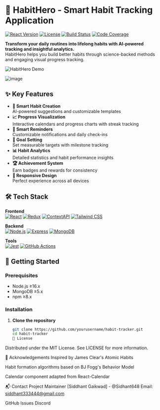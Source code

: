 
# 🚀 HabitHero - Smart Habit Tracking Application

[![React Version](https://img.shields.io/badge/React-18.2.0-blue)](https://reactjs.org/)
[![License](https://img.shields.io/badge/License-MIT-green)](https://opensource.org/licenses/MIT)
[![Build Status](https://img.shields.io/github/actions/workflow/status/yourusername/habittracker/build.yml)](https://github.com/yourusername/habittracker/actions)
[![Code Coverage](https://img.shields.io/codecov/c/github/yourusername/habittracker)](https://codecov.io/gh/yourusername/habittracker)

**Transform your daily routines into lifelong habits with AI-powered tracking and insightful analytics.**  
HabitHero helps you build better habits through science-backed methods and engaging visual progress tracking.

![HabitHero Demo](demo-screenshot.gif) 

![image](https://github.com/user-attachments/assets/363d4435-f14f-42e6-bfb3-f6e4d22ebfb8)


## ✨ Key Features

- **📝 Smart Habit Creation**  
  AI-powered suggestions and customizable templates
- **📈 Progress Visualization**  
  Interactive calendars and progress charts with streak tracking
- **🔔 Smart Reminders**  
  Customizable notifications and daily check-ins
- **🎯 Goal Setting**  
  Set measurable targets with milestone tracking
- **📊 Habit Analytics**  
  Detailed statistics and habit performance insights
- **🏆 Achievement System**  
  Earn badges and rewards for consistency
- **📱 Responsive Design**  
  Perfect experience across all devices

## 🛠️ Tech Stack

**Frontend**  
[![React](https://img.shields.io/badge/React-61DAFB?logo=react&logoColor=white)](https://reactjs.org/)
[![Redux](https://img.shields.io/badge/Redux-764ABC?logo=redux&logoColor=white)](https://redux.js.org/)
[![ContextAPI](https://img.shields.io/badge/Context_API-61DAFB?logo=react&logoColor=white)](https://react.dev/reference/react/useContext)
[![Tailwind CSS](https://img.shields.io/badge/Tailwind_CSS-38B2AC?logo=tailwind-css&logoColor=white)](https://tailwindcss.com/)

**Backend**  
[![Node.js](https://img.shields.io/badge/Node.js-339933?logo=node.js&logoColor=white)](https://nodejs.org/)
[![Express](https://img.shields.io/badge/Express-000000?logo=express&logoColor=white)](https://expressjs.com/)
[![MongoDB](https://img.shields.io/badge/MongoDB-47A248?logo=mongodb&logoColor=white)](https://www.mongodb.com/)

**Tools**  
[![Jest](https://img.shields.io/badge/Jest-C21325?logo=jest&logoColor=white)](https://jestjs.io/)
[![GitHub Actions](https://img.shields.io/badge/GitHub_Actions-2088FF?logo=github-actions&logoColor=white)](https://github.com/features/actions)

## 🚀 Getting Started



### Prerequisites
- Node.js ≥16.x
- MongoDB ≥5.x
- npm ≥8.x

### Installation

1. **Clone the repository**
   ```bash
   git clone https://github.com/yourusername/habit-tracker.git
   cd habit-tracker
   📜 License
Distributed under the MIT License. See LICENSE for more information.

🙌 Acknowledgements
Inspired by James Clear's Atomic Habits

Habit formation algorithms based on BJ Fogg's Behavior Model

Calendar component adapted from React-Calendar

📬 Contact
Project Maintainer
[Siddhant Gaikwad] - @Sidhant648
Email: siddhant333444@gmail.com

GitHub Issues
Discord

